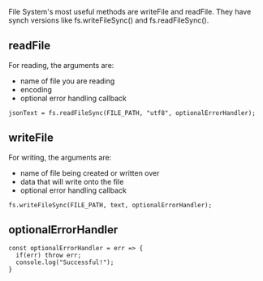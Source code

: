 File System's most useful methods are writeFile and readFile. They have synch versions like fs.writeFileSync() and fs.readFileSync().

## readFile
For reading, the arguments are:
- name of file you are reading
- encoding
- optional error handling callback
```
jsonText = fs.readFileSync(FILE_PATH, "utf8", optionalErrorHandler);
```

## writeFile
For writing, the arguments are:
- name of file being created or written over 
- data that will write onto the file
- optional error handling callback
```
fs.writeFileSync(FILE_PATH, text, optionalErrorHandler);
```

## optionalErrorHandler
```
const optionalErrorHandler = err => { 
  if(err) throw err;
  console.log("Successful!"); 
}
```